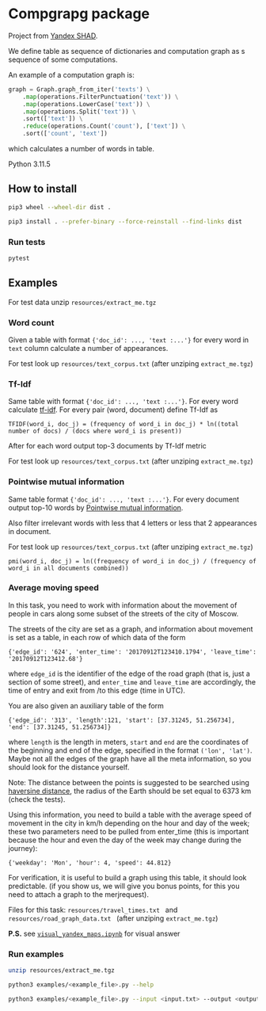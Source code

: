 # Compgrapg package

Project from [Yandex SHAD](https://dataschool.yandex.com/).

We define table as sequence of dictionaries and computation graph as s sequence of some computations.

An example of a computation graph is:

```python
graph = Graph.graph_from_iter('texts') \
    .map(operations.FilterPunctuation('text')) \
    .map(operations.LowerCase('text')) \
    .map(operations.Split('text')) \
    .sort(['text']) \
    .reduce(operations.Count('count'), ['text']) \
    .sort(['count', 'text'])
```

which calculates a number of words in table.

Python 3.11.5

## How to install
```bash
pip3 wheel --wheel-dir dist .

pip3 install . --prefer-binary --force-reinstall --find-links dist
```

### Run tests
```bash
pytest
```

## Examples

For test data unzip `resources/extract_me.tgz`

### Word count
Given a table with format `{'doc_id': ..., 'text :...'}` for every word in `text` column calculate a number of appearances.

For test look up `resources/text_corpus.txt` (after unziping `extract_me.tgz`)

### Tf-Idf
Same table with format `{'doc_id': ..., 'text :...'}`. For every word calculate [tf-idf](https://ru.wikipedia.org/wiki/TF-IDF). For every pair (word, document) 
define Tf-Idf as

```
TFIDF(word_i, doc_j) = (frequency of word_i in doc_j) * ln((total number of docs) / (docs where word_i is present))
```
After for each word output top-3 documents by Tf-Idf metric

For test look up `resources/text_corpus.txt` (after unziping `extract_me.tgz`)


### Pointwise mutual information

Same table format `{'doc_id': ..., 'text :...'}`. For every document output top-10 words by [Pointwise mutual information](https://en.wikipedia.org/wiki/Pointwise_mutual_information).

Also filter irrelevant words with less that 4 letters or less that 2 appearances in document.

For test look up `resources/text_corpus.txt` (after unziping `extract_me.tgz`)


```
pmi(word_i, doc_j) = ln((frequency of word_i in doc_j) / (frequency of word_i in all documents combined))
```

### Average moving speed

In this task, you need to work with information about the movement of people in cars along some subset of the streets of the city of Moscow.

The streets of the city are set as a graph, and information about movement is set as a table, in each row of which data of the form
```
{'edge_id': '624', 'enter_time': '20170912T123410.1794', 'leave_time': '20170912T123412.68'}
```
where `edge_id` is the identifier of the edge of the road graph (that is, just a section of some street), and `enter_time` and `leave_time` are
accordingly, the time of entry and exit from /to this edge (time in UTC).

You are also given an auxiliary table of the form
```
{'edge_id': '313', 'length':121, 'start': [37.31245, 51.256734], 'end': [37.31245, 51.256734]}
```
where `length` is the length in meters, `start` and `end` are the coordinates of the beginning and end of the edge, specified in the format `('lon', 'lat')`.
Maybe not all the edges of the graph have all the meta information, so you should look for the distance yourself.

Note: The distance between the points is suggested to be searched using [haversine distance](https://en.wikipedia.org/wiki/Haversine_formula ), the radius of the Earth should be set equal to 6373 km (check the tests).

Using this information, you need to build a table with the average speed of movement in the city in km/h
depending on the hour and day of the week; these two parameters need to be pulled from enter_time
(this is important because the hour and even the day of the week may change during the journey):
```
{'weekday': 'Mon', 'hour': 4, 'speed': 44.812}
```

For verification, it is useful to build a graph using this table, it should look predictable.
(if you show us, we will give you bonus points, for this you need to attach a graph to the merjrequest).

Files for this task: `resources/travel_times.txt ` and `resources/road_graph_data.txt ` (after unziping `extract_me.tgz`)

**P.S.** see [`visual_yandex_maps.ipynb`](visual_yandex_maps.ipynb) for visual answer

### Run examples
```bash
unzip resources/extract_me.tgz

python3 examples/<example_file>.py --help

python3 examples/<example_file>.py --input <input.txt> --output <output.txt>
```
